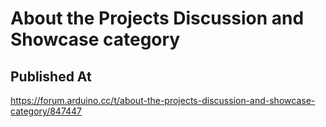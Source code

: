 # About the Projects Discussion and Showcase category

## Published At

https://forum.arduino.cc/t/about-the-projects-discussion-and-showcase-category/847447
